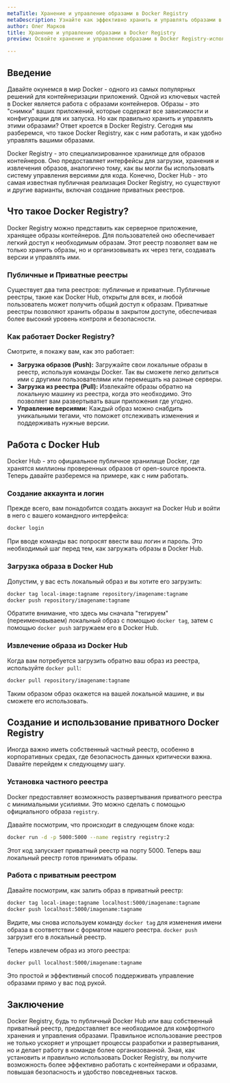 ```yaml
---
metaTitle: Хранение и управление образами в Docker Registry
metaDescription: Узнайте как эффективно хранить и управлять образами в Docker Registry - излишки и примеры кода помогут вам освоить все тонкости.
author: Олег Марков
title: Хранение и управление образами в Docker Registry
preview: Освойте хранение и управление образами в Docker Registry-используйте примеры кода и пояснения, чтобы стать уверенным пользователем.

---
```


## Введение

Давайте окунемся в мир Docker - одного из самых популярных решений для контейнеризации приложений. Одной из ключевых частей в Docker является работа с образами контейнеров. Образы - это "снимки" ваших приложений, которые содержат все зависимости и конфигурации для их запуска. Но как правильно хранить и управлять этими образами? Ответ кроется в Docker Registry. Сегодня мы разберемся, что такое Docker Registry, как с ним работать, и как удобно управлять вашими образами.

Docker Registry - это специализированное хранилище для образов контейнеров. Оно предоставляет интерфейсы для загрузки, хранения и извлечения образов, аналогично тому, как вы могли бы использовать систему управления версиями для кода. Конечно, Docker Hub - это самая известная публичная реализация Docker Registry, но существуют и другие варианты, включая создание приватных реестров.

## Что такое Docker Registry?

Docker Registry можно представить как серверное приложение, хранящее образы контейнеров. Для пользователей оно обеспечивает легкий доступ к необходимым образам. Этот реестр позволяет вам не только хранить образы, но и организовывать их через теги, создавать версии и управлять ими.

### Публичные и Приватные реестры

Существует два типа реестров: публичные и приватные. Публичные реестры, такие как Docker Hub, открыты для всех, и любой пользователь может получить общий доступ к образам. Приватные реестры позволяют хранить образы в закрытом доступе, обеспечивая более высокий уровень контроля и безопасности.

### Как работает Docker Registry?

Смотрите, я покажу вам, как это работает:

- **Загрузка образов (Push):** Загружайте свои локальные образы в реестр, используя команды Docker. Так вы сможете легко делиться ими с другими пользователями или перемещать на разные серверы.
- **Загрузка из реестра (Pull):** Извлекайте образы обратно на локальную машину из реестра, когда это необходимо. Это позволяет вам развертывать ваши приложения где угодно.
- **Управление версиями:** Каждый образ можно снабдить уникальными тегами, что поможет отслеживать изменения и поддерживать нужные версии.

## Работа с Docker Hub

Docker Hub - это официальное публичное хранилище Docker, где хранятся миллионы проверенных образов от open-source проекта. Теперь давайте разберемся на примере, как с ним работать.

### Создание аккаунта и логин

Прежде всего, вам понадобится создать аккаунт на Docker Hub и войти в него с вашего командного интерфейса:

```bash
docker login
```

При вводе команды вас попросят ввести ваш логин и пароль. Это необходимый шаг перед тем, как загружать образы в Docker Hub.

### Загрузка образа в Docker Hub

Допустим, у вас есть локальный образ и вы хотите его загрузить:

```bash
docker tag local-image:tagname repository/imagename:tagname
docker push repository/imagename:tagname
```

Обратите внимание, что здесь мы сначала "тегируем" (переименовываем) локальный образ с помощью `docker tag`, затем с помощью `docker push` загружаем его в Docker Hub.

### Извлечение образа из Docker Hub

Когда вам потребуется загрузить обратно ваш образ из реестра, используйте `docker pull`:

```bash
docker pull repository/imagename:tagname
```

Таким образом образ окажется на вашей локальной машине, и вы сможете его использовать.

## Создание и использование приватного Docker Registry

Иногда важно иметь собственный частный реестр, особенно в корпоративных средах, где безопасность данных критически важна. Dавайте перейдем к следующему шагу.

### Установка частного реестра

Docker предоставляет возможность развертывания приватного реестра с минимальными усилиями. Это можно сделать с помощью официального образа `registry`.

Давайте посмотрим, что происходит в следующем блоке кода:

```bash
docker run -d -p 5000:5000 --name registry registry:2
```

Этот код запускает приватный реестр на порту 5000. Теперь ваш локальный реестр готов принимать образы.

### Работа с приватным реестром

Давайте посмотрим, как залить образ в приватный реестр:

```bash
docker tag local-image:tagname localhost:5000/imagename:tagname
docker push localhost:5000/imagename:tagname
```

Видите, мы снова используем команду `docker tag` для изменения имени образа в соответствии с форматом нашего реестра. `docker push` загрузит его в локальный реестр.

Теперь извлечем образ из этого реестра:

```bash
docker pull localhost:5000/imagename:tagname
```

Это простой и эффективный способ поддерживать управление образами прямо у вас под рукой.

## Заключение

Docker Registry, будь то публичный Docker Hub или ваш собственный приватный реестр, предоставляет все необходимое для комфортного хранения и управления образами. Правильное использование реестров не только ускоряет и упрощает процессы разработки и развертывания, но и делает работу в команде более организованной. Зная, как установить и правильно использовать Docker Registry, вы получите возможность более эффективно работать с контейнерами и образами, повышая безопасность и удобство повседневных тасков.